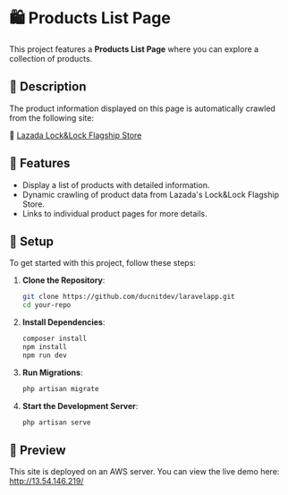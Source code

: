 
# 🛍️ Products List Page

This project features a **Products List Page** where you can explore a collection of products.

## 📄 Description

The product information displayed on this page is automatically crawled from the following site:

🔗 [Lazada Lock&Lock Flagship Store](https://www.lazada.vn/locklock-flagship-store/?q=All-Products&from=wangpu&langFlag=vi&pageTypeId=2)

## 🚀 Features

- Display a list of products with detailed information.
- Dynamic crawling of product data from Lazada's Lock&Lock Flagship Store.
- Links to individual product pages for more details.

## 🔧 Setup

To get started with this project, follow these steps:

1. **Clone the Repository**:
   ```bash
   git clone https://github.com/ducnitdev/laravelapp.git
   cd your-repo
   ```

2. **Install Dependencies**:
   ```bash
   composer install
   npm install
   npm run dev
   ```

3. **Run Migrations**:
   ```bash
   php artisan migrate
   ```

4. **Start the Development Server**:
   ```bash
   php artisan serve
   ```

## 🎨 Preview

This site is deployed on an AWS server. You can view the live demo here: http://13.54.146.219/
